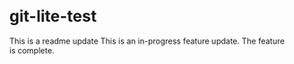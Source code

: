 # git-lite-test

This is a readme update
This is an in-progress feature update.
The feature is complete.